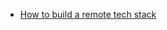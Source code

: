 
- [How to build a remote tech stack](https://appwrite.io/blog/post/how-to-build-a-remote-tech-stack?ref=dailydev)
